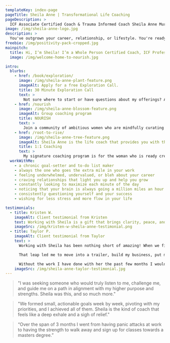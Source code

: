 ```yaml
---
templateKey: index-page
pageTitle: Sheila Anne | Transformational Life Coaching
pageDescription: >
  ICF Associate Certified Coach & Trauma Informed Coach Sheila Anne Murray welcomes those looking to step into the best version of themselves. Are you ready to ditch expectations, realign to who you are at your core, and achieve from a place of effortless-flow? She'll help you thrive in your relationships, career, and lifestyle without stress and burnout.
image: /img/sheila-anne-logo.jpg
description: >
  You've outgrown your career, relationship, or lifestyle. You're ready for something new. Take the leap!
freebie: /img/positivity-pack-cropped.jpg
mainpitch:
  title: Hi, I’m Sheila! I’m a Whole Person Certified Coach, ICF Professional Certified Coach, Trauma-Informed Coach, and yoga instructor. I specialize in helping high-achieving women to thrive in their relationships, careers, and lifestyles. Why? Because I used to rely on checking boxes (helloooo fellow achievers 👋), fulfilling the requests of others, and racing forward in life to feel complete. I was so busy trying to do things "right", I didn't realize I had outgrown the path I was on and wasn’t aligned with who I wanted to be. Sound familiar? I discovered how to connect back to my core self, redesign my path forward, and leap into a life I was made for. This led me to quit my comfortable job, find love, travel the world, and build a life where I make my own schedule. I mustered the courage to lead my life my way and start playing big, and now I'm fluffing passionate about helping others to do the same! Don’t be shy -
  image: /img/welcome-home-to-nourish.jpg

intro:
  blurbs:
    - href: /book/exploration/
      image: /img/sheila-anne-plant-feature.png
      imageAlt: Apply for a free Exploration Call.
      title: 30 Minute Exploration Call
      text: >
        Not sure where to start or have questions about my offerings? Apply for a free Exploration Call. We'll get to know each other, talk about your goals, and strategize next steps.
    - href: /nourish
      image: /img/sheila-anne-blossom-feature.png
      imageAlt: Group coaching program
      title: NOURISH
      text: >
        Join a community of ambitious women who are mindfully curating their wildly beautiful lives.
    - href: /root-to-rise/
      image: /img/sheila-anne-tree-feature.png
      imageAlt: Sheila Anne is the life coach that provides you with the chance for transformative positive change.
      title: 1:1 Coaching
      text: >
        My signature coaching program is for the woman who is ready create massive changes across her lifestyle, career, and relationships.
  workWithMe:
    - a chronic goal-setter and to-do list maker
    - always the one who goes the extra mile in your work
    - feeling underwhelmed, undervalued, or bleh about your career
    - craving relationships that light you up and help you grow
    - constantly looking to maximize each minute of the day
    - noticing that your brain is always going a million miles an hour
    - consistently questioning yourself and your success
    - wishing for less stress and more flow in your life

testimonials:
  - title: Kristen W.
    imageAlt: Client testimonial from Kristen
    text: Working with Sheila is a gift that brings clarity, peace, and confidence. I was teetering on a big career decision and decided to work with Sheila to chart the path forward. She helped me to understand what was truly important to me, and to design my ideal life as an entrepreneur, mom, wife, friend, and lifelong learner! One of the amazing results of working with Sheila is a business I've been waiting my entire career to launch - collective-coaching.com. So grateful for her services. She changed my life
    imageSrc: /img/kristen-w-sheila-anne-testimonial.png
  - title: Taylor P.
    imageAlt: Client testimonial from Taylor
    text: >
      Working with Sheila has been nothing short of amazing! When we first started working together I was in a relationship that was far from healthy. My sanity and physical well-being were at risk. With her help, I was able to too root back into my authentic self, gain confidence and lead with my heart to leave that situation.

      That leap led me to move into a trailer, build my business, put my health above all else, and live a life that allows me to truly express myself. I do not remember the last time I was able to live in such a state of ease like I am right now.

      Without the work I have done with her the past few months I would still be stuck in a loop of fear, self doubt and crippling anxiety.
    imageSrc: /img/sheila-anne-taylor-testimonial.jpg
---
```


> "I was seeking someone who would truly listen to me, challenge me, and guide me on a path in alignment with my higher purpose and strengths. Sheila was this, and so much more."

> "We formed small, actionable goals week by week, pivoting with my priorities, and I achieved all of them. Sheila is the kind of coach that feels like a deep exhale and a sigh of relief."

> “Over the span of 3 months I went from having panic attacks at work to having the strength to walk away and sign up for classes towards a masters degree.”
